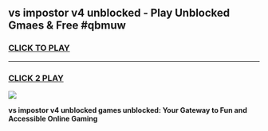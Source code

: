 
## vs impostor v4 unblocked - Play Unblocked Gmaes & Free #qbmuw
<h3>
<a href="https://news.freeplayer.one?title=vs_impostor_v4_unblocked&ref=26F">CLICK TO PLAY</a></h3>
<hr>

<h3>
<a href="https://news.freeplayer.one?title=vs_impostor_v4_unblocked&ref=26F">CLICK 2 PLAY</a>
  
</h3>

<a href="https://news.freeplayer.one?title=vs_impostor_v4_unblocked&ref=26F/"><img src="https://clearcache.store/games.png"></a>


**vs impostor v4 unblocked games unblocked: Your Gateway to Fun and Accessible Online Gaming**
